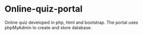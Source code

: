 # Online-quiz-portal
Online quiz developed in php, html and bootstrap. The portal uses phpMyAdmin to create and store database.
